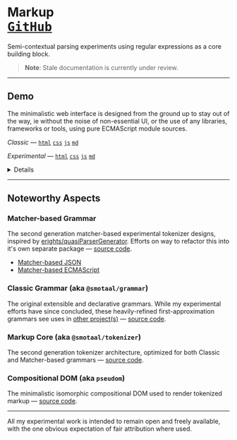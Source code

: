 # Markup <nav float-right>[<kbd>GitHub</kbd>](https://github.com/SMotaal/markup)

Semi-contextual parsing experiments using regular expressions as a core building block.

> **Note**: Stale documentation is currently under review.

---

## Demo

The minimalistic web interface is designed from the ground up to stay out of the way, ie without the noise of non-essential UI, or the use of any libraries, frameworks or tools, using pure ECMAScript module sources.

_Classic_ — [`html`](./markup.html#html) [`css`](./markup.html#css) [`js`](./markup.html#js) [`md`](./markup.html#md)

_Experimental_ — [`html`](./experimental/#html) [`css`](./experimental/#css) [`js`](./experimental/#js) [`md`](./experimental/#md)

<details>

Multiple entrypoints are used for the various experimental efforts, all using the same interface and hash-based options:

```
markup.html#‹specifier›!‹mode›*‹iterations›**‹repeats›
```

**Parameters**

The order of the parameters is manadatory, but all parameters are optional.

1. Resource specifier can either be one of the hard-wired presets, a valid url or a bare specifier with `unpkg:` or `cdnjs:` prefixes

2. You can force the parsing mode by adding `!es`, `!html`, `!css`, or `!md`

   <blockquote>

   Forcing other modes can be useful if content-type detection fails

   </blockquote>

3. You can repeat the tokenization process by adding `*‹iterations›`

4. You can repeat the input passed to the parser by adding `**‹repeats›`

   <blockquote>

   Adding `**0` can be useful to disable rendering for very long sources.

   </blockquote>

**Examples**

<figure>

_Specifiers & Modes_

- [`#unpkg:acorn`](./markup.html#unpkg:acorn)
- [`#~/lib/tokenizer.js`](./markup.html#~/lib/tokenizer.js)

_Useful Presets_ — hard-wired convenience samples

- [`#es`](./markup.html#es)
- [`#html`](./markup.html#html)
- [`#css`](./markup.html#css)
- [`#md`](./markup.html#md)

_Repeats & Iterations_

- [`#`](./markup.html#) — Render &times; 1 and Tokenize &times; 1
- [`#**2`](./markup.html#**2) — Render &times; 2 and Tokenize &times; 1
- [`#**0`](./markup.html#**0) — Render &times; 0 and Tokenize &times; 1
- [`#*100**0`](./markup.html#*100*0) — Render &times; 0 and Tokenize &times; 100
- [`#*2**2`](./markup.html#*2**2) — Render &times; 2 and Tokenize &times; 2

</figure>

</details>

---

## Noteworthy Aspects

### Matcher-based Grammar

The second generation matcher-based experimental tokenizer designs, inspired by [erights/quasiParserGenerator](https://github.com/erights/quasiParserGenerator). Efforts on way to refactor this into it's own separate package — [source code](https://github.com/SMotaal/markup/tree/master/packages/matcher/).

- [Matcher-based JSON](./experimental/json/)
- [Matcher-based ECMAScript](./experimental/es/)

### Classic Grammar (aka `@smotaal/grammar`)

The original extensible and declarative grammars. While my experimental efforts have since concluded, these heavily-refined first-approximation grammars see uses in [other project(s)](https://www.smotaal.io/markout 'Markout') — [source code](https://github.com/SMotaal/markup/tree/master/packages/grammars/).

### Markup Core (aka `@smotaal/tokenizer`)

The second generation tokenizer architecture, optimized for both Classic and Matcher-based grammars — [source code](https://github.com/SMotaal/markup/tree/master/packages/tokenizer/).

### Compositional DOM (aka `pseudom`)

The minimalistic isomorphic compositional DOM used to render tokenized markup — [source code](https://github.com/SMotaal/markup/tree/master/packages/pseudom/).

---

All my experimental work is intended to remain open and freely available, with the one obvious expectation of fair attribution where used.
